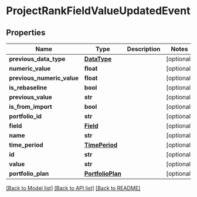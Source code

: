 # ProjectRankFieldValueUpdatedEvent

## Properties
Name | Type | Description | Notes
------------ | ------------- | ------------- | -------------
**previous_data_type** | [**DataType**](DataType.md) |  | [optional] 
**numeric_value** | **float** |  | [optional] 
**previous_numeric_value** | **float** |  | [optional] 
**is_rebaseline** | **bool** |  | [optional] 
**previous_value** | **str** |  | [optional] 
**is_from_import** | **bool** |  | [optional] 
**portfolio_id** | **str** |  | [optional] 
**field** | [**Field**](Field.md) |  | [optional] 
**name** | **str** |  | [optional] 
**time_period** | [**TimePeriod**](TimePeriod.md) |  | [optional] 
**id** | **str** |  | [optional] 
**value** | **str** |  | [optional] 
**portfolio_plan** | [**PortfolioPlan**](PortfolioPlan.md) |  | [optional] 

[[Back to Model list]](../README.md#documentation-for-models) [[Back to API list]](../README.md#documentation-for-api-endpoints) [[Back to README]](../README.md)


